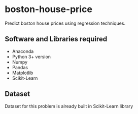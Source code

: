 # boston-house-price
Predict boston house prices using regression techniques.

## Software and Libraries required
- Anaconda
- Python 3+ version
- Numpy
- Pandas
- Matplotlib
- Scikit-Learn

## Dataset
Dataset for this problem is already built in Scikit-Learn library

